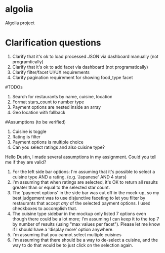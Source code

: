 # algolia
Algolia project

# Clarification questions
1. Clarify that it's ok to load processed JSON via dashboard manually (not programtically)
2. Clarify that it's ok to add facet via dashboard (not programatically)
3. Clarify filter/facet UI/UX requirements
4. Clarify pagination requirement for showing food_type facet

#TODOs
1. Search for restaurants by name, cuisine, location
2. Format stars_count to number type
3. Payment options are nested inside an array
4. Geo location with fallback

#Assumptions (to be verified)
1. Cuisine is toggle
2. Rating is filter
3. Payment options is multiple choice
4. Can you select ratings and also cuisine type?

Hello Dustin, I made several assumptions in my assignment. Could you tell me if they are valid?
1) For the left side bar options: I'm assuming that it's possible to select a cuisine type AND a rating. (e.g. 'Japanese' AND 4 stars)
2) I'm assuming that when ratings are selected, it's OK to return all results greater than or equal to the selected star count.
3) The 'payment options' in the side bar was cut off in the mock-up, so my best judgement was to use disjunctive faceting to let you filter by restaurants that accept *any* of the selected payment options. I used checkboxes to accomplish that. 
4) The cuisine type sidebar in the mockup only listed 7 options even though there could be a lot more; I'm assuming I can keep it to the top 7 by number of results (using "max values per facet"). Please let me know if I should have a 'display more' option anywhere. 
5) I'm assuming that you cannot select multiple cuisines
6) I'm assuming that there should be a way to de-select a cuisine, and the way to do that would be to just click on the selection again. 
